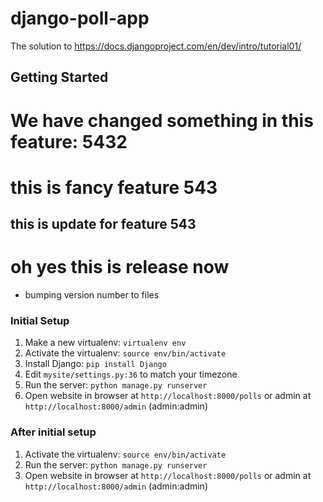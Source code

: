 django-poll-app
===============

The solution to https://docs.djangoproject.com/en/dev/intro/tutorial01/

Getting Started
---------------

# We have changed something in this feature: 5432
# this is fancy feature 543
## this is update for feature 543

# oh yes this is release now
* bumping version number to files

### Initial Setup ###
1. Make a new virtualenv: ``virtualenv env``
2. Activate the virtualenv: ``source env/bin/activate``
3. Install Django: ``pip install Django``
4. Edit ``mysite/settings.py:36`` to match your timezone
5. Run the server: ``python manage.py runserver``
6. Open website in browser at ``http://localhost:8000/polls`` or admin at ``http://localhost:8000/admin`` (admin:admin)

### After initial setup ###
1. Activate the virtualenv: ``source env/bin/activate``
2. Run the server: ``python manage.py runserver``
3. Open website in browser at ``http://localhost:8000/polls`` or admin at ``http://localhost:8000/admin`` (admin:admin)
